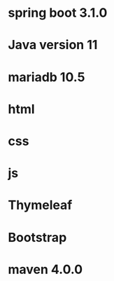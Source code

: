 # spring boot 3.1.0
# Java version 11
# mariadb 10.5

# html
# css
# js

# Thymeleaf
# Bootstrap
# maven 4.0.0
